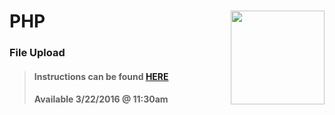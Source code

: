 # PHP <img align="right" src="https://github.com/Learning-Fuze/prototypes_C5.17/blob/assets/assets/images/logos/LF_LOGO.png?raw=true" width="150">
### File Upload

>#### Instructions can be found <a href="http://learning-fuze.github.io/prototypes_C5.17/#/PHP-File-Upload" target="_blank">HERE</a>
>#### Available 3/22/2016 @ 11:30am
